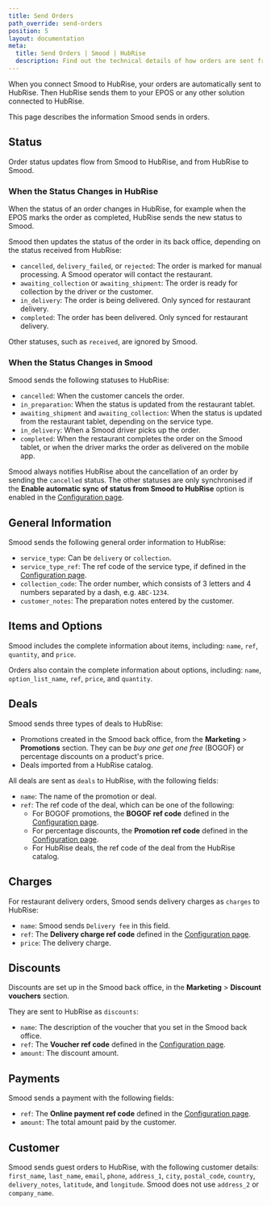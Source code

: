 ```yaml
---
title: Send Orders
path_override: send-orders
position: 5
layout: documentation
meta:
  title: Send Orders | Smood | HubRise
  description: Find out the technical details of how orders are sent from Smood into HubRise, which fields are passed and which are not.
---
```


When you connect Smood to HubRise, your orders are automatically sent to HubRise. Then HubRise sends them to your EPOS or any other solution connected to HubRise.

This page describes the information Smood sends in orders.

## Status

Order status updates flow from Smood to HubRise, and from HubRise to Smood.

### When the Status Changes in HubRise

When the status of an order changes in HubRise, for example when the EPOS marks the order as completed, HubRise sends the new status to Smood.

Smood then updates the status of the order in its back office, depending on the status received from HubRise:

- `cancelled`, `delivery_failed`, or `rejected`: The order is marked for manual processing. A Smood operator will contact the restaurant.
- `awaiting_collection` or `awaiting_shipment`: The order is ready for collection by the driver or the customer.
- `in_delivery`: The order is being delivered. Only synced for restaurant delivery.
- `completed`: The order has been delivered. Only synced for restaurant delivery.

Other statuses, such as `received`, are ignored by Smood.

### When the Status Changes in Smood

Smood sends the following statuses to HubRise:

- `cancelled`: When the customer cancels the order.
- `in_preparation`: When the status is updated from the restaurant tablet.
- `awaiting_shipment` and `awaiting_collection`: When the status is updated from the restaurant tablet, depending on the service type.
- `in_delivery`: When a Smood driver picks up the order.
- `completed`: When the restaurant completes the order on the Smood tablet, or when the driver marks the order as delivered on the mobile app.

Smood always notifies HubRise about the cancellation of an order by sending the `cancelled` status. The other statuses are only synchronised if the **Enable automatic sync of status from Smood to HubRise** option is enabled in the [Configuration page](/apps/smood/configuration#synchronisation-settings).

## General Information

Smood sends the following general order information to HubRise:

- `service_type`: Can be `delivery` or `collection`.
- `service_type_ref`: The ref code of the service type, if defined in the [Configuration page](/apps/smood/configuration#service-types).
- `collection_code`: The order number, which consists of 3 letters and 4 numbers separated by a dash, e.g. `ABC-1234`.
- `customer_notes`: The preparation notes entered by the customer.

## Items and Options

Smood includes the complete information about items, including: `name`, `ref`, `quantity`, and `price`.

Orders also contain the complete information about options, including: `name`, `option_list_name`, `ref`, `price`, and `quantity`.

## Deals

Smood sends three types of deals to HubRise:

- Promotions created in the Smood back office, from the **Marketing** > **Promotions** section. They can be *buy one get one free* (BOGOF) or percentage discounts on a product's price.
- Deals imported from a HubRise catalog.

All deals are sent as `deals` to HubRise, with the following fields:

- `name`: The name of the promotion or deal.
- `ref`: The ref code of the deal, which can be one of the following:
  - For BOGOF promotions, the **BOGOF ref code** defined in the [Configuration page](/apps/smood/configuration#discounts).
  - For percentage discounts, the **Promotion ref code** defined in the [Configuration page](/apps/smood/configuration#discounts).
  - For HubRise deals, the ref code of the deal from the HubRise catalog.

## Charges

For restaurant delivery orders, Smood sends delivery charges as `charges` to HubRise:

- `name`: Smood sends `Delivery fee` in this field.
- `ref`: The **Delivery charge ref code** defined in the [Configuration page](/apps/smood/configuration#charges).
- `price`: The delivery charge.

## Discounts

Discounts are set up in the Smood back office, in the **Marketing** > **Discount vouchers** section.

They are sent to HubRise as `discounts`:

- `name`: The description of the voucher that you set in the Smood back office.
- `ref`: The **Voucher ref code** defined in the [Configuration page](/apps/smood/configuration#discounts).
- `amount`: The discount amount.

## Payments

Smood sends a payment with the following fields:

- `ref`: The **Online payment ref code** defined in the [Configuration page](/apps/smood/configuration#payments).
- `amount`: The total amount paid by the customer.

## Customer

Smood sends guest orders to HubRise, with the following customer details: `first_name`, `last_name`, `email`, `phone`, `address_1`, `city`, `postal_code`, `country`, `delivery_notes`, `latitude`, and `longitude`. Smood does not use `address_2` or `company_name`.
